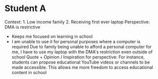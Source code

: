 # Student A

Context: 1. Low income family
2. Receiving first ever laptop
Perspective: DMA is restrictive
- Keeps me focused on learning in school
- I am unable to use it for personal purposes where a computer is required
Due to family being unable to afford a personal computer for me, I have to use my laptop with the DMA's restriction even outside of school
Quote + Opinion / Inspiration for perspective: For instance, students can propose educational YouTube videos or channels to be made accessible.
This allows me more freedom to access educational content in school